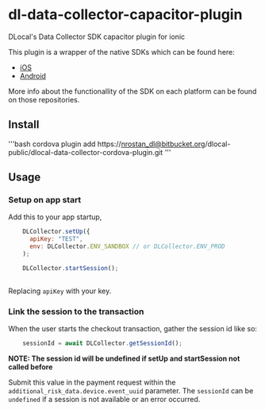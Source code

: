 # dl-data-collector-capacitor-plugin

DLocal's Data Collector SDK capacitor plugin for ionic

This plugin is a wrapper of the native SDKs which can be found here:

* [iOS](https://bitbucket.org/dlocal-public/data-collector-sdk-ios/src/master/)
* [Android](https://bitbucket.org/dlocal-public/data-collector-sdk-android/src/master/)

More info about the functionallity of the SDK on each platform can be found on those repositories.

## Install
'''bash
cordova plugin add https://nrostan_dl@bitbucket.org/dlocal-public/dlocal-data-collector-cordova-plugin.git
'''

## Usage
### Setup on app start
Add this to your app startup, 
```javascript
    DLCollector.setUp({
      apiKey: "TEST",
      env: DLCollector.ENV_SANDBOX // or DLCollector.ENV_PROD
    );

    DLCollector.startSession();
    
```
Replacing `apiKey` with your key.

### Link the session to the transaction
When the user starts the checkout transaction, gather the session id like so:

```javascript
    sessionId = await DLCollector.getSessionId();
```

 **NOTE: The session id will be undefined if setUp and startSession not called before** 

Submit this value in the payment request within the `additional_risk_data.device.event_uuid` parameter. The `sessionId` can be `undefined` if a session is not available or an error occurred.